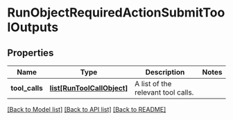 # RunObjectRequiredActionSubmitToolOutputs

## Properties
Name | Type | Description | Notes
------------ | ------------- | ------------- | -------------
**tool_calls** | [**list[RunToolCallObject]**](RunToolCallObject.md) | A list of the relevant tool calls. | 

[[Back to Model list]](../README.md#documentation-for-models) [[Back to API list]](../README.md#documentation-for-api-endpoints) [[Back to README]](../README.md)


